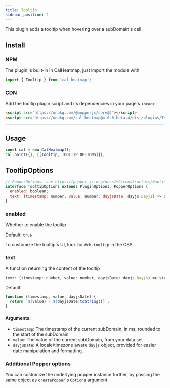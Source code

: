 ```yaml
---
title: Tooltip
sidebar_position: 2
---
```


This plugin adds a tooltip when hovering over a subDomain's cell

## Install

### NPM

The plugin is built-in in CalHeatmap, just import the module with

```js
import { Tooltip } from 'cal-heatmap';
```

### CDN

Add the tooltip plugin script and its dependencies in your page's `<head>`

```html
<script src="https://unpkg.com/@popperjs/core@2"></script>
<script src="https://unpkg.com/cal-heatmap@4.0.0-beta.4/dist/plugins/Tooltip.min.js"></script>
```

<hr/>

## Usage

```js
const cal = new CalHeatmap();
cal.paint({}, [[Tooltip, TOOLTIP_OPTIONS]]);
```

## TooltipOptions

```js
// PopperOptions, see https://popper.js.org/docs/v2/constructors/#options
interface TooltipOptions extends PluginOptions, PopperOptions {
  enabled: boolean;
  text: (timestamp: number, value: number, dayjsDate: dayjs.Dayjs) => string;
}
```

### enabled

Whether to enable the tooltip

Default: `true`

To customize the tooltip's UI, look for `#ch-tooltip` in the CSS.

### text

A function returning the content of the tooltip

```js
text: (timestamp: number, value: number, dayjsDate: dayjs.Dayjs) => string;
```

Default:

```js
function (timestamp, value, dayjsDate) {
  return `${value} - ${dayjsDate.toString()}`;
}
```

#### Arguments:

- `timestamp`: The timestamp of the current subDomain, in ms, rounded to the start of the subDomain
- `value`: The value of the current subDomain, from your data set
- `dayjsDate`: A locale/timezone aware `dayjs` object, provided for easier date manipulation and formatting.

### Additional Popper options

You can customize the underlying popper instance further,
by passing the same object as [`createPopper`](https://popper.js.org/docs/v2/constructors/#options)'s `Options` argument.
